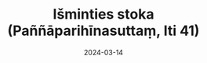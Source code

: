 ---
layout: page
title: 'Išminties stoka  (Paññāparihīnasuttaṃ, Iti 41)'
category: bylota
index: 
sortIndex: 41
suttacentral: iti41

date: 2024-03-14
tags: 
---